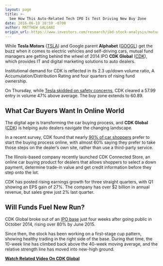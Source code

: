 ```yaml
---
layout: page
title: >-
  See How This Auto-Related Tech IPO Is Test Driving New Buy Zone
date: 2016-06-10 10:59 -0700
author: MATTHEW GALGANI
origin_url: https://www.investors.com/research/ibd-stock-analysis/mutual-fund-managers-drive-tech-ipo-stock-cdk-global-into-new-breakout/
---
```





While **Tesla Motors** ([TSLA](https://research.investors.com/quote.aspx?symbol=TSLA)) and Google parent **Alphabet** ([GOOGL](https://research.investors.com/quote.aspx?symbol=GOOGL)) get the buzz when it comes to electric vehicles and self-driving cars, mutual fund managers are getting behind the wheel of 2014 IPO **CDK Global** ([CDK](https://research.investors.com/quote.aspx?symbol=CDK)), which provides IT and digital marketing solutions to auto dealers.


Institutional demand for CDK is reflected in its 2.3 up/down volume ratio, A Accumulation/Distribution Rating and four quarters of rising fund ownership.


On Thursday, while [Tesla skidded on safety concerns](https://www.investors.com/news/technology/tesla-skids-as-ntsha-probes-suspension-troublesome-nondisclosure-agreement/), CDK cleared a 57.99 entry in volume 47% above average. The buy zone extends to 60.89.


What Car Buyers Want In Online World
------------------------------------


The digital age is transforming the car buying process, and **CDK Global** ([CDK](https://research.investors.com/quote.aspx?symbol=CDK)) is helping auto dealers navigate the changing landscape.


In a recent survey, CDK found that nearly [90% of car shoppers](http://cdkglobal.com/company/media-center/survey-reveals-nearly-ninety-percent-car-shoppers-prefer-dealership-where-they) prefer to start the buying process online, with almost 60% saying they prefer to take those steps on the dealer’s own site, rather than use a third-party service.


The Illinois-based company recently launched CDK Connected Store, an online car buying product for dealers that allows shoppers to select a down payment, determine trade-in value and get credit information before they step onto the lot.


CDK has posted rising earnings growth for three straight quarters, with Q1 showing an EPS gain of 27%. The company has over $2 billion in annual revenue, but sales grew just 2% last quarter.


Will Funds Fuel New Run?
------------------------


CDK Global broke out of an [IPO base](https://www.investors.com/how-to-invest/investors-corner/ipo-bases-can-be-short/) just four weeks after going public in October 2014, rising over 80% by June 2015.


Since then, the stock has been working on a first-stage cup pattern, showing healthy trading in the right side of the base. During that time, the 10-week line has climbed back above the 40-week moving average, and the relative strength line has moved into new-high ground.


[**Watch Related Video On CDK Global**](https://www.investors.com/videos/tesla-has-buzz-but-this-auto-related-tech-ipo-is-also-making-moves/)




